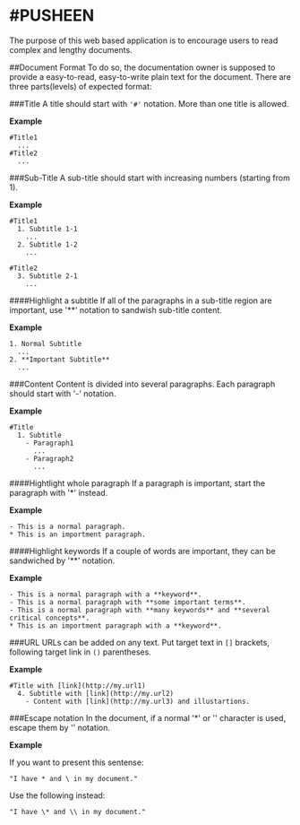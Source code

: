 #PUSHEEN
=====
The purpose of this web based application is to encourage users to read complex and lengthy documents.


##Document Format
To do so, the documentation owner is supposed to provide a easy-to-read, easy-to-write plain text for the document.
There are three parts(levels) of expected format:

###Title
A title should start with `'#'` notation. More than one title is allowed.

**Example**
```
#Title1
  ...
#Title2
  ...
```

###Sub-Title
A sub-title should start with increasing numbers (starting from 1).

**Example**
```
#Title1
  1. Subtitle 1-1
    ...
  2. Subtitle 1-2
    ...

#Title2
  3. Subtitle 2-1
    ...
```

####Highlight a subtitle
If all of the paragraphs in a sub-title region are important, use '**' notation to sandwish sub-title content.

**Example**
```
1. Normal Subtitle
  ...
2. **Important Subtitle**
  ...
```

###Content
Content is divided into several paragraphs. Each paragraph should start with '-' notation.

**Example**
```
#Title
  1. Subtitle
    - Paragraph1
      ...
    - Paragraph2
      ...
```

####Hightlight whole paragraph
If a paragraph is important, start the paragraph with '*' instead.

**Example**
```
- This is a normal paragraph.
* This is an importment paragraph.
```

####Highlight keywords
If a couple of words are important, they can be sandwiched by '**' notation.

**Example**
```
- This is a normal paragraph with a **keyword**.
- This is a normal paragraph with **some important terms**.
- This is a normal paragraph with **many keywords** and **several critical concepts**.
* This is an importment paragraph with a **keyword**.
```

###URL
URLs can be added on any text. Put target text in `[]` brackets, following target link in `()` parentheses.

**Example**
```
#Title with [link](http://my.url1)
  4. Subtitle with [link](http://my.url2)
    - Content with [link](http://my.url3) and illustartions.
``` 

###Escape notation
In the document, if a normal '*' or '\' character is used, escape them by '\' notation.

**Example**

If you want to present this sentense:
```
"I have * and \ in my document."
```

Use the following instead:
```
"I have \* and \\ in my document."
```

